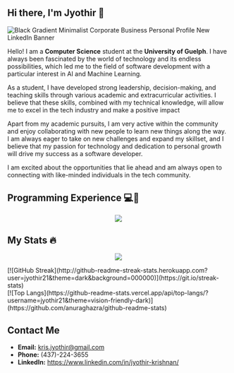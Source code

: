 ## Hi there, I'm Jyothir 👋

![Black Gradient Minimalist Corporate Business Personal Profile New LinkedIn Banner](https://user-images.githubusercontent.com/102922010/222629904-379b606d-5049-41ba-a011-6f8dba4ff286.png)

Hello! I am a **Computer Science** student at the **University of Guelph**. I have always been fascinated by the world of technology and its endless possibilities, which led me to the field of software development with a particular interest in AI and Machine Learning.

As a student, I have developed strong leadership, decision-making, and teaching skills through various academic and extracurricular activities. I believe that these skills, combined with my technical knowledge, will allow me to excel in the tech industry and make a positive impact

Apart from my academic pursuits, I am very active within the community and enjoy collaborating with new people to learn new things along the way. I am always eager to take on new challenges and expand my skillset, and I believe that my passion for technology and dedication to personal growth will drive my success as a software developer.

I am excited about the opportunities that lie ahead and am always open to connecting with like-minded individuals in the tech community.

## Programming Experience 💻🧠
<p align="center">
  <a href="https://skillicons.dev">
    <img src="https://skillicons.dev/icons?i=c,cpp,cmake,linux,java,py,js,html,css,git,github,gitlab,docker,vscode,discord,linkdin&perline=5" />
  </a>
</p>

## My Stats 🔥
<p align="center">
  <a href="https://git.io/streak-stats">
    <img src="http://github-readme-streak-stats.herokuapp.com?user=jyothir21&theme=dark&background=000000" />
  </a>
</p>
[![GitHub Streak](http://github-readme-streak-stats.herokuapp.com?user=jyothir21&theme=dark&background=000000)](https://git.io/streak-stats)</br>
[![Top Langs](https://github-readme-stats.vercel.app/api/top-langs/?username=jyothir21&theme=vision-friendly-dark)](https://github.com/anuraghazra/github-readme-stats)


## Contact Me
* __Email:__ kris.jyothir@gmail.com
* __Phone:__ (437)-224-3655
* __LinkedIn:__ https://www.linkedin.com/in/jyothir-krishnan/

<!--
**jyothir21/jyothir21** is a ✨ _special_ ✨ repository because its `README.md` (this file) appears on your GitHub profile.

Here are some ideas to get you started:

- 🔭 I’m currently working on ...
- 🌱 I’m currently learning ...
- 👯 I’m looking to collaborate on ...
- 🤔 I’m looking for help with ...
- 💬 Ask me about ...
- 📫 How to reach me: ...
- 😄 Pronouns: ...
- ⚡ Fun fact: ...
-->
